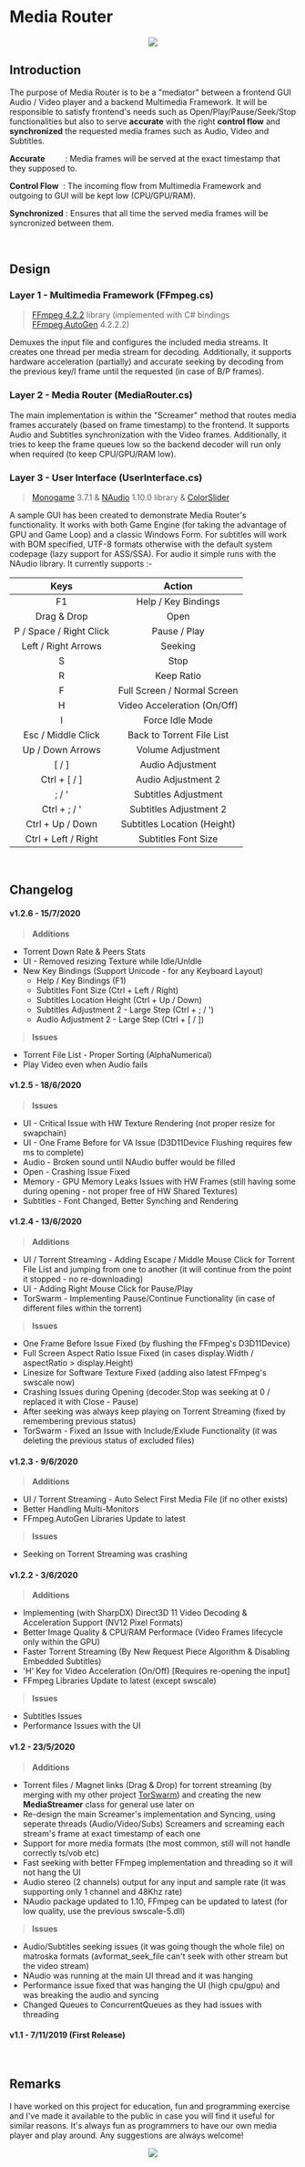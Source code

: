 # Media Router

<p align="center"><img src="readme1.png" /></p>


## Introduction
The purpose of Media Router is to be a "mediator" between a frontend GUI Audio / Video player and a backend Multimedia Framework. It will be responsible to satisfy frontend's needs such as Open/Play/Pause/Seek/Stop functionalities but also to serve __accurate__ with the right __control flow__ and __synchronized__ the requested media frames such as Audio, Video and Subtitles.

__Accurate__ &nbsp;&nbsp;&nbsp;&nbsp;&nbsp;&nbsp;&nbsp;&nbsp;: Media frames will be served at the exact timestamp that they supposed to.

__Control Flow__ &nbsp;: The incoming flow from Multimedia Framework and outgoing to GUI will be kept low (CPU/GPU/RAM).

__Synchronized__ : Ensures that all time the served media frames will be syncronized between them.

<br/>

## Design

### Layer 1 - Multimedia Framework (FFmpeg.cs)

> <a href="https://www.ffmpeg.org/">FFmpeg 4.2.2</a> library (implemented with C# bindings <a href="https://github.com/Ruslan-B/FFmpeg.AutoGen">FFmpeg.AutoGen</a> 4.2.2.2)

Demuxes the input file and configures the included media streams. It creates one thread per media stream for decoding. Additionally, it supports hardware acceleration (partially) and accurate seeking by decoding from the previous key/I frame until the requested (in case of B/P frames).

### Layer 2 - Media Router (MediaRouter.cs)

The main implementation is within the "Screamer" method that routes media frames accurately (based on frame timestamp) to the frontend. It supports Audio and Subtitles synchronization with the Video frames. Additionally, it tries to keep the frame queues low so the backend decoder will run only when required (to keep CPU/GPU/RAM low).

### Layer 3 - User Interface (UserInterface.cs)

> <a href="http://www.monogame.net/">Monogame</a> 3.7.1 & <a href="https://github.com/naudio/NAudio">NAudio</a> 1.10.0 library & <a href="https://www.codeproject.com/Tips/1193311/Csharp-Slider-Trackbar-Control-using-Windows-Forms">ColorSlider</a>

A sample GUI has been created to demonstrate Media Router's functionality. It works with both Game Engine (for taking the advantage of GPU and Game Loop) and a classic Windows Form. For subtitles will work with BOM specified, UTF-8 formats otherwise with the default system codepage (lazy support for ASS/SSA). For audio it simple runs with the NAudio library. It currently supports :- 


| Keys                  | Action                     |
| :-------------:       |:-------------:             |
| F1                    | Help / Key Bindings        |
| Drag & Drop           | Open                       |
| P / Space / Right Click| Pause / Play              |
| Left / Right Arrows   | Seeking                    |
| S                     | Stop                       |
| R                     | Keep Ratio                 |
| F                     | Full Screen / Normal Screen|
| H                     | Video Acceleration (On/Off)|
| I                     | Force Idle Mode            |
| Esc / Middle Click    | Back to Torrent File List  |
| Up / Down Arrows      | Volume Adjustment          |
| [ / ]                 | Audio Adjustment           |
| Ctrl + [ / ]          | Audio Adjustment 2         |
| ; / '                 | Subtitles Adjustment       |
| Ctrl + ; / '          | Subtitles Adjustment 2     |
| Ctrl + Up / Down      | Subtitles Location (Height)|
| Ctrl + Left / Right   | Subtitles Font Size        |

<br/>

## Changelog
#### v1.2.6 - 15/7/2020
>__Additions__

* Torrent Down Rate & Peers Stats
* UI - Removed resizing Texture while Idle/UnIdle
* New Key Bindings (Support Unicode - for any Keyboard Layout)
  * Help / Key Bindings (F1)
  * Subtitles Font Size (Ctrl + Left / Right)
  * Subtitles Location Height (Ctrl + Up / Down)
  * Subtitles Adjustment 2 - Large Step (Ctrl + ; / ')
  * Audio Adjustment 2 - Large Step (Ctrl + [ / ])

>__Issues__

* Torrent File List - Proper Sorting (AlphaNumerical)
* Play Video even when Audio fails


#### v1.2.5 - 18/6/2020
>__Issues__

* UI - Critical Issue with HW Texture Rendering (not proper resize for swapchain)
* UI - One Frame Before for VA Issue (D3D11Device Flushing requires few ms to complete)
* Audio - Broken sound until NAudio buffer would be filled
* Open - Crashing Issue Fixed
* Memory - GPU Memory Leaks Issues with HW Frames (still having some during opening - not proper free of HW Shared Textures)
* Subtitles - Font Changed, Better Synching and Rendering


#### v1.2.4 - 13/6/2020
>__Additions__

* UI / Torrent Streaming - Adding Escape / Middle Mouse Click for Torrent File List and jumping from one to another (it will continue from the point it stopped - no re-downloading)
* UI - Adding Right Mouse Click for Pause/Play
* TorSwarm - Implementing Pause/Continue Functionality (in case of different files within the torrent)

>__Issues__

* One Frame Before Issue Fixed (by flushing the FFmpeg's D3D11Device)
* Full Screen Aspect Ratio Issue Fixed (in cases display.Width / aspectRatio > display.Height)
* Linesize for Software Texture Fixed (adding also latest FFmpeg's swscale now)
* Crashing Issues during Opening (decoder.Stop was seeking at 0 / replaced it with Close - Pause)
* After seeking was always keep playing on Torrent Streaming (fixed by remembering previous status)
* TorSwarm - Fixed an Issue with Include/Exlude Functionality (it was deleting the previous status of excluded files)


#### v1.2.3 - 9/6/2020
>__Additions__

* UI / Torrent Streaming - Auto Select First Media File (if no other exists)
* Better Handling Multi-Monitors
* FFmpeg.AutoGen Libraries Update to latest

>__Issues__

* Seeking on Torrent Streaming was crashing

#### v1.2.2 - 3/6/2020
>__Additions__

* Implementing (with SharpDX) Direct3D 11 Video Decoding & Acceleration Support (NV12 Pixel Formats)
* Better Image Quality & CPU/RAM Performace (Video Frames lifecycle only within the GPU)
* Faster Torrent Streaming (By New Request Piece Algorithm & Disabling Embedded Subtitles)
* 'H' Key for Video Acceleration (On/Off) [Requires re-opening the input]
* FFmpeg Libraries Update to latest (except swscale)

>__Issues__

* Subtitles Issues
* Performance Issues with the UI

#### v1.2 - 23/5/2020
>__Additions__

* Torrent files / Magnet links (Drag & Drop) for torrent streaming (by merging with my other project  <a href="https://github.com/SuRGeoNix/TorSwarm">TorSwarm</a>) and creating the new __MediaStreamer__ class for general use later on
* Re-design the main Screamer's implementation and Syncing, using seperate threads (Audio/Video/Subs) Screamers and screaming each stream's frame at exact timestamp of each one
* Support for more media formats (the most common, still will not handle correctly ts/vob etc)
* Fast seeking with better FFmpeg implementation and threading so it will not hang the UI
* Audio stereo (2 channels) output for any input and sample rate (it was supporting only 1 channel and 48Khz rate)
* NAudio package updated to 1.10, FFmpeg can be updated to latest (for low quality, use the previous swscale-5.dll)

>__Issues__
* Audio/Subtitles seeking issues (it was going though the whole file) on matroska formats (avformat_seek_file can't seek with other stream but the video stream)
* NAudio was running at the main UI thread and it was hanging
* Performance issue fixed that was hanging the UI (high cpu/gpu) and was breaking the audio and syncing
* Changed Queues to ConcurrentQueues as they had issues with threading 

#### v1.1 - 7/11/2019 (First Release)
<br/>

## Remarks
I have worked on this project for education, fun and programming exercise and I've made it available to the public in case you will find it useful for similar reasons. It's always fun as programmers to have our own media player and play around. Any suggestions are always welcome!

<p align="center"><img src="readme2.png" /></p>